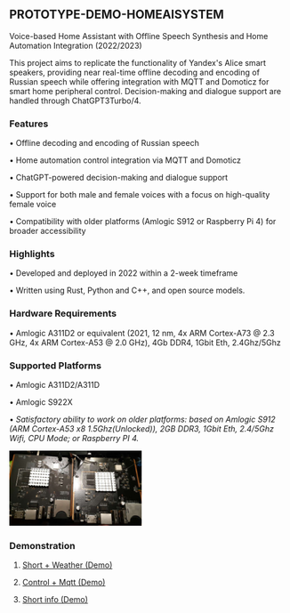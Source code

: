 ## PROTOTYPE-DEMO-HOMEAISYSTEM

Voice-based Home Assistant with Offline Speech Synthesis and Home Automation Integration (2022/2023)

This project aims to replicate the functionality of Yandex's Alice smart speakers, providing near real-time offline decoding and encoding of Russian speech while offering integration with MQTT and Domoticz for smart home peripheral control. Decision-making and dialogue support are handled through ChatGPT3Turbo/4.

### Features

• Offline decoding and encoding of Russian speech

• Home automation control integration via MQTT and Domoticz

• ChatGPT-powered decision-making and dialogue support

• Support for both male and female voices with a focus on high-quality female voice

• Compatibility with older platforms (Amlogic S912 or Raspberry Pi 4) for broader accessibility

### Highlights

• Developed and deployed in 2022 within a 2-week timeframe

• Written using Rust, Python and C++, and open source models.

### Hardware Requirements

• Amlogic A311D2 or equivalent (2021, 12 nm, 4x ARM Cortex-A73 @ 2.3 GHz, 4x ARM Cortex-A53 @ 2.0 GHz), 4Gb DDR4, 1Gbit Eth, 2.4Ghz/5Ghz

### Supported Platforms

• Amlogic A311D2/A311D

• Amlogic S922X

• <i>Satisfactory ability to work on older platforms: based on Amlogic S912 (ARM Cortex-A53 x8 1.5Ghz(Unlocked)), 2GB DDR3, 1Gbit Eth, 2.4/5Ghz Wifi, CPU Mode; or Raspberry PI 4.</i>

<img src="img/dev_device0.jpg" alt="mit" style="height: 135px; max-width: 100%;"/>

### Demonstration

1. <a href="https://disk.yandex.ru/i/XibAv-Iyw-NXUA">Short + Weather (Demo)</a>

2. <a href="https://disk.yandex.ru/i/d1bfZE99dS-Bcg">Control + Mqtt (Demo)</a>

3. <a href="https://disk.yandex.ru/i/GBPuGDhcUAQvfA">Short info (Demo)</a>


